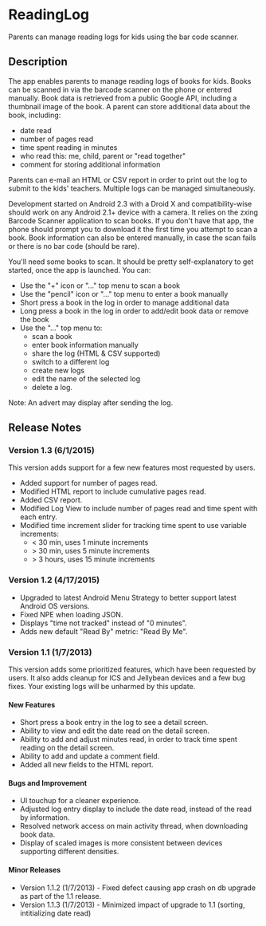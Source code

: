 ReadingLog
==========

Parents can manage reading logs for kids using the bar code scanner.

Description
-----------

The app enables parents to manage reading logs of books for kids. Books can be scanned in via the barcode scanner on the phone or entered manually. Book data is retrieved from a public Google API, including a thumbnail image of the book. A parent can store additional data about the book, including:

  - date read
  - number of pages read
  - time spent reading in minutes
  - who read this: me, child, parent or "read together" 
  - comment for storing additional information

Parents can e-mail an HTML or CSV report in order to print out the log to submit to the kids' teachers. Multiple logs can be managed simultaneously.

Development started on Android 2.3 with a Droid X and compatibility-wise should work on any Android 2.1+ device with a camera. It relies on the zxing Barcode Scanner application to scan books. If you don't have that app, the phone should prompt you to download it the first time you attempt to scan a book. Book information can also be entered manually, in case the scan fails or there is no bar code (should be rare).

You'll need some books to scan. It should be pretty self-explanatory to get started, once the app is launched. You can:

* Use the "+" icon or "..." top menu to scan a book
* Use the "pencil" icon or "..." top menu to enter a book manually
* Short press a book in the log in order to manage additional data
* Long press a book in the log in order to add/edit book data or remove the book
* Use the "..." top menu to: 
	* scan a book
	* enter book information manually
	* share the log (HTML & CSV supported)
	* switch to a different log
	* create new logs
	* edit the name of the selected log
	* delete a log.

Note: An advert may display after sending the log.

Release Notes
-------------
### Version 1.3 (6/1/2015)

This version adds support for a few new features most requested by users.

* Added support for number of pages read.
* Modified HTML report to include cumulative pages read.
* Added CSV report.
* Modified Log View to include number of pages read and time spent with each entry.
* Modified time increment slider for tracking time spent to use variable increments:
	* &lt; 30 min, uses 1 minute increments
	* &gt; 30 min, uses 5 minute increments
	* &gt; 3 hours, uses 15 minute increments
	 

### Version 1.2 (4/17/2015)
* Upgraded to latest Android Menu Strategy to better support latest Android OS versions.
* Fixed NPE when loading JSON.
* Displays "time not tracked" instead of "0 minutes".
* Adds new default "Read By" metric: "Read By Me".

### Version 1.1 (1/7/2013)

This version adds some prioritized features, which have been requested by users. It also adds cleanup for ICS and Jellybean devices and a few bug fixes. Your existing logs will be unharmed by this update.

#### New Features

* Short press a book entry in the log to see a detail screen.
* Ability to view and edit the date read on the detail screen.
* Ability to add and adjust minutes read, in order to track time spent reading on the detail screen.
* Ability to add and update a comment field.
* Added all new fields to the HTML report.

#### Bugs and Improvement

* UI touchup for a cleaner experience.  
* Adjusted log entry display to include the date read, instead of the read by information. 
* Resolved network access on main activity thread, when downloading book data.
* Display of scaled images is more consistent between devices supporting different densities.

#### Minor Releases

* Version 1.1.2 (1/7/2013) - Fixed defect causing app crash on db upgrade as part of the 1.1 release.
* Version 1.1.3 (1/7/2013) - Minimized impact of upgrade to 1.1 (sorting, intitializing date read)
